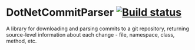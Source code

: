 # DotNetCommitParser [![Build status](https://ci.appveyor.com/api/projects/status/pxemdoggjagk34dr/branch/master?svg=true)](https://ci.appveyor.com/project/BaconSoap/dotnetcommitparser/branch/master)

A library for downloading and parsing commits to a git repository, returning source-level information about each change - file, namespace, class, method, etc.
